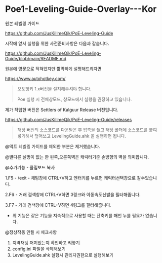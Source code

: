 # Poe1-Leveling-Guide-Overlay---Kor

원본 레벨링 가이드

https://github.com/JusKillmeQik/PoE-Leveling-Guide


시작에 앞서 실행을 위한 사전준비사항은 다음과 같습니다.

https://github.com/JusKillmeQik/PoE-Leveling-Guide/blob/main/README.md

원본에 영문으로 적혀있지만 짧막하게 설명해드리자면

https://www.autohotkey.com/
>오토핫키 1.x버전을 설치해주셔야 합니다.
>
>Poe 실행 시 전체창모드, 창모드에서 실행을 권장하고 있습니다.

제가 작업한 버전은 Settlers of Kalguur Release 버전입니다.

https://github.com/JusKillmeQik/PoE-Leveling-Guide/releases
>해당 버전의 소스코드를 다운받은 후 압축을 풀고 해당 폴더에 소스코드를 붙여넣기해서 덮어쓰고 LevelingGuide.ahk 을 실행하면 됩니다.


@액트 레벨링 가이드를 제외한 부분은 제거했습니다.

@별다른 설명이 없는 한 왼쪽,오른쪽벽은 캐릭터기준 손방향의 벽을 의미합니다.

@추가기능 - 클립보드 복사

1.F5 - /exit - 채팅창에 CTRL+V하고 엔터키를 누르면 캐릭터선택창으로 갈수있습니다.

2.F6 - 거래 검색창에 CTRL+V하면 3링크와 이동속도신발을 필터해줍니다.

3.F7 - 거래 검색창에 CTRL+V하면 4링크를 필터해줍니다.
 * 위 기능은 같은 기능을 지속적으로 사용할 때는 단축키를 매번 누를 필요가 없습니다.

@정상작동 안될 시 체크사항
1. 지역채팅 꺼져있는지 확인하고 켜놓기
2. config.ini 파일을 삭제해보기
3. LevelingGuide.ahk 실행시  관리자권한으로 실행해보기
